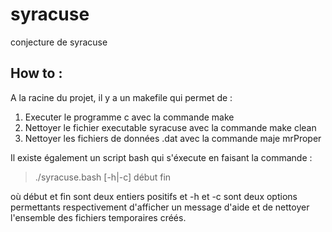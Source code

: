 # syracuse
conjecture de syracuse

## How to : 
 A la racine du projet, il y a un makefile qui permet de :
1. Executer le programme c avec la commande make 
2. Nettoyer le fichier executable syracuse avec la commande make clean
3. Nettoyer les fichiers de données .dat avec la commande maje mrProper

Il existe également un script bash qui s'éxecute en faisant la commande : 

> ./syracuse.bash [-h|-c] début fin 

où début et fin sont deux entiers positifs et -h et -c sont deux options permettants respectivement d'afficher un message d'aide et de nettoyer l'ensemble des fichiers temporaires créés.

